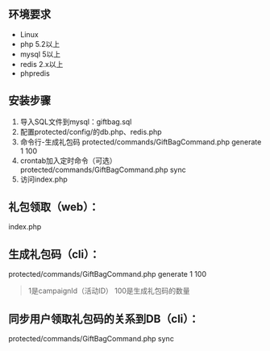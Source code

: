 环境要求
---------------
* Linux
* php 5.2以上
* mysql 5以上
* redis 2.x以上
* phpredis

安装步骤
---------------
1. 导入SQL文件到mysql：giftbag.sql
2. 配置protected/config/的db.php、redis.php
3. 命令行-生成礼包码
	protected/commands/GiftBagCommand.php generate 1 100
4. crontab加入定时命令（可选）
	protected/commands/GiftBagCommand.php sync
5. 访问index.php



礼包领取（web）：
---------------
index.php

生成礼包码（cli）：
---------------
protected/commands/GiftBagCommand.php generate 1 100

> 1是campaignId（活动ID）
> 100是生成礼包码的数量

同步用户领取礼包码的关系到DB（cli）：
--------------------------------------------------
protected/commands/GiftBagCommand.php sync


